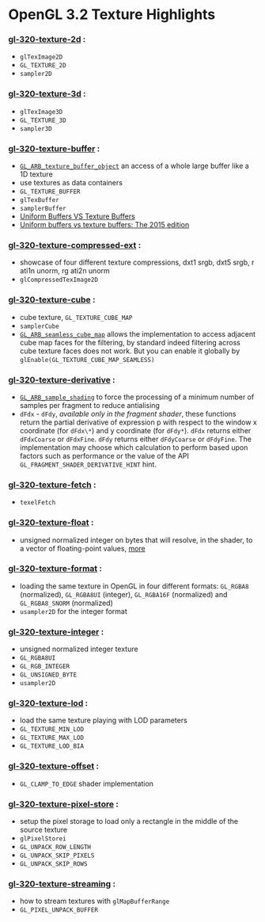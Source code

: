 # OpenGL 3.2 Texture Highlights

### [gl-320-texture-2d](https://github.com/elect86/jogl-samples/blob/master/jogl-samples/src/tests/gl_320/texture/Gl_320_texture_2d.java) :

* `glTexImage2D`
* `GL_TEXTURE_2D`
* `sampler2D`

### [gl-320-texture-3d](https://github.com/elect86/jogl-samples/blob/master/jogl-samples/src/tests/gl_320/texture/Gl_320_texture_3d.java) :

* `glTexImage3D`
* `GL_TEXTURE_3D`
* `sampler3D`

### [gl-320-texture-buffer](https://github.com/elect86/jogl-samples/blob/master/jogl-samples/src/tests/gl_320/texture/Gl_320_texture_buffer.java) :

* [`GL_ARB_texture_buffer_object`](https://www.opengl.org/registry/specs/ARB/texture_buffer_object.txt) an access of a whole large buffer like a 1D texture
* use textures as data containers
* `GL_TEXTURE_BUFFER`
* `glTexBuffer`
* `samplerBuffer`
* [Uniform Buffers VS Texture Buffers](http://rastergrid.com/blog/2010/01/uniform-buffers-vs-texture-buffers/)
* [Uniform buffers vs texture buffers: The 2015 edition](http://www.yosoygames.com.ar/wp/2015/01/uniform-buffers-vs-texture-buffers-the-2015-edition/)

### [gl-320-texture-compressed-ext](https://github.com/elect86/jogl-samples/blob/master/jogl-samples/src/tests/gl_320/texture/Gl_320_texture_compressed_ext.java) :

* showcase of four different texture compressions, dxt1 srgb, dxt5 srgb, r ati1n unorm, rg ati2n unorm
* `glCompressedTexImage2D`

### [gl-320-texture-cube](https://github.com/elect86/jogl-samples/blob/master/jogl-samples/src/tests/gl_320/texture/Gl_320_texture_cube.java) :

* cube texture, `GL_TEXTURE_CUBE_MAP`
* `samplerCube` 
* [`GL_ARB_seamless_cube_map`](https://www.opengl.org/registry/specs/ARB/seamless_cube_map.txt) allows the 
implementation to access adjacent cube map faces for the filtering, by standard indeed filtering across cube 
texture faces does not work. But you can enable it globally by `glEnable(GL_TEXTURE_CUBE_MAP_SEAMLESS)`

### [gl-320-texture-derivative](https://github.com/elect86/jogl-samples/blob/master/jogl-samples/src/tests/gl_320/texture/Gl_320_texture_derivative.java) :

* [`GL_ARB_sample_shading`](https://www.opengl.org/registry/specs/ARB/sample_shading.txt) to force the processing of a minimum number of samples per fragment to reduce antialising
* `dFdx` - `dFdy`, _available only in the fragment shader_, these functions return the partial derivative of expression p with respect to the window x coordinate (for `dFdx\*`) and y coordinate (for `dFdy*`).
`dFdx` returns either `dFdxCoarse` or `dFdxFine`. `dFdy` returns either `dFdyCoarse` or `dFdyFine`. The implementation may choose which calculation to perform based upon factors such as performance or the value of the API `GL_FRAGMENT_SHADER_DERIVATIVE_HINT` hint. 

### [gl-320-texture-fetch](https://github.com/elect86/jogl-samples/blob/master/jogl-samples/src/tests/gl_320/texture/Gl_320_texture_fetch.java) :

* `texelFetch`

### [gl-320-texture-float](https://github.com/elect86/jogl-samples/blob/master/jogl-samples/src/tests/gl_320/texture/Gl_320_texture_float.java) :

* unsigned normalized integer on bytes that will resolve, in the shader, to a vector of floating-point values, [more](https://www.opengl.org/wiki/Image_Format#Color_formats)

### [gl-320-texture-format](https://github.com/elect86/jogl-samples/blob/master/jogl-samples/src/tests/gl_320/texture/Gl_320_texture_formats.java) :

* loading the same texture in OpenGL in four different formats: `GL_RGBA8` (normalized), `GL_RGBA8UI` (integer), `GL_RGBA16F` (normalized) and `GL_RGBA8_SNORM` (normalized)
* `usampler2D` for the integer format

### [gl-320-texture-integer](https://github.com/elect86/jogl-samples/blob/master/jogl-samples/src/tests/gl_320/texture/Gl_320_texture_integer.java) :

* unsigned normalized integer texture
* `GL_RGBA8UI` 
* `GL_RGB_INTEGER`
* `GL_UNSIGNED_BYTE`
* `usampler2D` 

### [gl-320-texture-lod](https://github.com/elect86/jogl-samples/blob/master/jogl-samples/src/tests/gl_320/texture/Gl_320_texture_lod.java) :

* load the same texture playing with LOD parameters
* `GL_TEXTURE_MIN_LOD`
* `GL_TEXTURE_MAX_LOD`
* `GL_TEXTURE_LOD_BIA`

### [gl-320-texture-offset](https://github.com/elect86/jogl-samples/blob/master/jogl-samples/src/tests/gl_320/texture/Gl_320_texture_offset.java) :

* `GL_CLAMP_TO_EDGE` shader implementation

### [gl-320-texture-pixel-store](https://github.com/elect86/jogl-samples/blob/master/jogl-samples/src/tests/gl_320/texture/Gl_320_texture_pixel_store.java) :

* setup the pixel storage to load only a rectangle in the middle of the source texture
* `glPixelStorei`
* `GL_UNPACK_ROW_LENGTH`
* `GL_UNPACK_SKIP_PIXELS`
* `GL_UNPACK_SKIP_ROWS`

### [gl-320-texture-streaming](https://github.com/elect86/jogl-samples/blob/master/jogl-samples/src/tests/gl_320/texture/Gl_320_texture_pixel_store.java) :

* how to stream textures with `glMapBufferRange`
* `GL_PIXEL_UNPACK_BUFFER`
